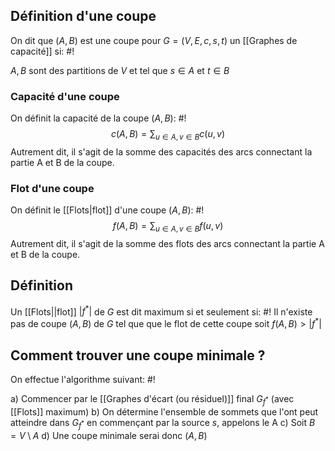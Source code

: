 ## Définition d'une coupe
On dit que $(A, B)$ est une coupe pour $G = (V, E, c, s, t)$ un [[Graphes de capacité]] si: #!

$A, B$ sont des partitions de $V$ et tel que $s \in A$ et $t \in B$
<!--ID: 1726076885908-->


### Capacité d'une coupe
On définit la capacité de la coupe $(A, B)$: #!
$$c(A, B) = \sum_{u \in A, v \in B} c(u, v)$$
Autrement dit, il s'agit de la somme des capacités des arcs connectant la partie A et B de la coupe.

### Flot d'une coupe
On définit le [[Flots|flot]] d'une coupe $(A,B)$: #!
$$f(A, B) = \sum_{u \in A, v \in B} f(u,v)$$
Autrement dit, il s'agit de la somme des flots des arcs connectant la partie A et B de la coupe.
<!--ID: 1726076885917-->
## Définition
Un [[Flots||flot]] $|f^*|$ de $G$ est dit maximum si et seulement si: #!
Il n'existe pas de coupe $(A, B)$ de $G$ tel que que le flot de cette coupe soit $f(A, B) > |f^*|$

## Comment trouver une coupe minimale ?
On effectue l'algorithme suivant: #!

a) Commencer par le [[Graphes d'écart (ou résiduel)]] final $G_{f^*}$ (avec [[Flots]] maximum)
b) On détermine l'ensemble de sommets que l'ont peut atteindre dans $G_{f^*}$ en commençant par la source $s$, appelons le A
c) Soit $B = V \setminus A$
d) Une coupe minimale serai donc $(A, B)$
<!--ID: 1726076885926-->
